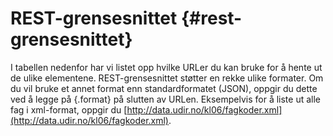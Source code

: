 # REST-grensesnittet {#rest-grensesnittet}
I tabellen nedenfor har vi listet opp hvilke URLer du kan bruke for å hente ut de ulike elementene. REST-grensesnittet støtter en rekke ulike formater. Om du vil bruke et annet format enn standardformatet (JSON), oppgir du dette ved å legge på {.format} på slutten av URLen. Eksempelvis for å liste ut alle fag i xml-format, oppgir du [http://data.udir.no/kl06/fagkoder.xml](http://data.udir.no/kl06/fagkoder.xml).